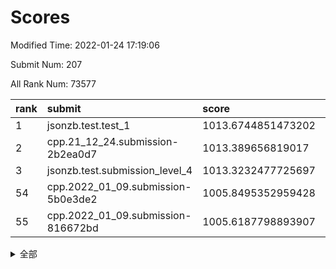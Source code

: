 # Scores

Modified Time: 2022-01-24 17:19:06

Submit Num: 207

All Rank Num: 73577

| rank |               submit               |       score        |       sigma        | pk_num |
| :--- | :--------------------------------- | :----------------- | :----------------- | :----- |
| 1    | jsonzb.test.test_1                 | 1013.6744851473202 | 0.8277465965386593 | 1419   |
| 2    | cpp.21_12_24.submission-2b2ea0d7   | 1013.389656819017  | 0.8243634584575085 | 1422   |
| 3    | jsonzb.test.submission_level_4     | 1013.3232477725697 | 0.8111502944260661 | 1426   |
| 54   | cpp.2022_01_09.submission-5b0e3de2 | 1005.8495352959428 | 0.7295085185072426 | 1424   |
| 55   | cpp.2022_01_09.submission-816672bd | 1005.6187798893907 | 0.719311033927393  | 1421   |


<details>
<summary>全部</summary>

| rank |                 submit                 |       score        |       sigma        | pk_num |
| :--- | :------------------------------------- | :----------------- | :----------------- | :----- |
| 1    | jsonzb.test.test_1                     | 1013.6744851473202 | 0.8277465965386593 | 1419   |
| 2    | cpp.21_12_24.submission-2b2ea0d7       | 1013.389656819017  | 0.8243634584575085 | 1422   |
| 3    | jsonzb.test.submission_level_4         | 1013.3232477725697 | 0.8111502944260661 | 1426   |
| 4    | gobigger.level_3.submission_level_3_1  | 1011.692952129996  | 0.7985261233763681 | 1419   |
| 5    | gobigger.level_3.submission_level_3_0  | 1011.3128825907    | 0.7861760384736672 | 1424   |
| 6    | gobigger.level_3.submission_level_3_7  | 1011.0716092537109 | 0.7793267018384783 | 1417   |
| 7    | gobigger.level_3.submission_level_3_45 | 1010.8442892571281 | 0.7954530338381121 | 1424   |
| 8    | gobigger.level_3.submission_level_3_26 | 1010.7750477849308 | 0.770938824404718  | 1417   |
| 9    | gobigger.level_3.submission_level_3_21 | 1010.637394174067  | 0.772694734973703  | 1419   |
| 10   | gobigger.level_3.submission_level_3_13 | 1010.5384304767949 | 0.7581149943448139 | 1420   |
| 11   | gobigger.level_3.submission_level_3_33 | 1010.5275358709453 | 0.7582909991265595 | 1419   |
| 12   | gobigger.level_3.submission_level_3_30 | 1010.4766395679007 | 0.7868811189952408 | 1417   |
| 13   | gobigger.level_3.submission_level_3_47 | 1010.3473032307937 | 0.764474772862654  | 1422   |
| 14   | gobigger.level_3.submission_level_3_6  | 1010.3329647490814 | 0.799404265951664  | 1423   |
| 15   | gobigger.level_3.submission_level_3_39 | 1010.2981960310725 | 0.7539300772535257 | 1421   |
| 16   | gobigger.level_3.submission_level_3_29 | 1010.2671630274244 | 0.7516258123991887 | 1422   |
| 17   | gobigger.level_3.submission_level_3_41 | 1010.2384411595943 | 0.7494194843315323 | 1420   |
| 18   | gobigger.level_3.submission_level_3_27 | 1010.1586170413552 | 0.7494615117077084 | 1423   |
| 19   | gobigger.level_3.submission_level_3_31 | 1010.1479359931159 | 0.7695524218419644 | 1420   |
| 20   | gobigger.level_3.submission_level_3_10 | 1010.1327487245146 | 0.7665630826704668 | 1418   |
| 21   | gobigger.level_3.submission_level_3_49 | 1009.9560398193348 | 0.7740480400513414 | 1416   |
| 22   | gobigger.level_3.submission_level_3_15 | 1009.9491183047254 | 0.7536036249428733 | 1416   |
| 23   | gobigger.level_3.submission_level_3_8  | 1009.9333881286647 | 0.7648802023028354 | 1421   |
| 24   | gobigger.level_3.submission_level_3_28 | 1009.9292643000795 | 0.7396432583089472 | 1428   |
| 25   | gobigger.level_3.submission_level_3_38 | 1009.9055038879665 | 0.75320503663354   | 1415   |
| 26   | gobigger.level_3.submission_level_3_3  | 1009.8645294738649 | 0.7479385760880433 | 1423   |
| 27   | gobigger.level_3.submission_level_3_35 | 1009.7430065961165 | 0.7374207821119041 | 1425   |
| 28   | gobigger.level_3.submission_level_3_14 | 1009.6558495497401 | 0.7595019323163166 | 1422   |
| 29   | gobigger.level_3.submission_level_3_46 | 1009.6358886695264 | 0.7439539062641178 | 1416   |
| 30   | gobigger.level_3.submission_level_3_16 | 1009.621674142944  | 0.7506771903845777 | 1425   |
| 31   | gobigger.level_3.submission_level_3_4  | 1009.5246488093268 | 0.7789060482624919 | 1421   |
| 32   | gobigger.level_3.submission_level_3_40 | 1009.455012369154  | 0.7370523440711044 | 1428   |
| 33   | gobigger.level_3.submission_level_3_34 | 1009.4502325307087 | 0.7337963194259337 | 1414   |
| 34   | gobigger.level_3.submission_level_3_43 | 1009.4220730043708 | 0.7535097969497337 | 1424   |
| 35   | gobigger.level_3.submission_level_3_11 | 1009.3539971421079 | 0.7647211366963449 | 1414   |
| 36   | gobigger.level_3.submission_level_3_2  | 1009.3376635090274 | 0.7397771264269957 | 1425   |
| 37   | gobigger.level_3.submission_level_3_20 | 1009.2807366984217 | 0.7650954518005911 | 1422   |
| 38   | gobigger.level_3.submission_level_3_48 | 1009.2631525536473 | 0.7637591151425374 | 1427   |
| 39   | gobigger.level_3.submission_level_3_5  | 1009.248861271215  | 0.7818825045278935 | 1427   |
| 40   | gobigger.level_3.submission_level_3_37 | 1009.1879263761894 | 0.7651542711957608 | 1419   |
| 41   | gobigger.level_3.submission_level_3_9  | 1009.1737122793138 | 0.7619619716618875 | 1426   |
| 42   | gobigger.level_3.submission_level_3_36 | 1009.0680008328128 | 0.7755154396949792 | 1420   |
| 43   | gobigger.level_3.submission_level_3_19 | 1009.0650433936586 | 0.7612295033202109 | 1423   |
| 44   | gobigger.level_3.submission_level_3_42 | 1009.0064084210752 | 0.7669943347653393 | 1424   |
| 45   | gobigger.level_3.submission_level_3_17 | 1008.9821886028839 | 0.743497408943984  | 1424   |
| 46   | gobigger.level_3.submission_level_3_22 | 1008.8821671642943 | 0.7691119401552676 | 1424   |
| 47   | gobigger.level_3.submission_level_3_44 | 1008.8300070887157 | 0.7500698420551605 | 1416   |
| 48   | gobigger.level_3.submission_level_3_32 | 1008.8181320046918 | 0.752679078864038  | 1421   |
| 49   | gobigger.level_3.submission_level_3_23 | 1008.8023382063823 | 0.7493736646521112 | 1416   |
| 50   | gobigger.level_3.submission_level_3_12 | 1008.5983176753381 | 0.7547577352805869 | 1421   |
| 51   | gobigger.level_3.submission_level_3_25 | 1008.3549717109966 | 0.7460149137259254 | 1420   |
| 52   | gobigger.level_3.submission_level_3_24 | 1008.0296161837742 | 0.7437883092499381 | 1421   |
| 53   | gobigger.level_3.submission_level_3_18 | 1007.626568492755  | 0.750170139510844  | 1424   |
| 54   | cpp.2022_01_09.submission-5b0e3de2     | 1005.8495352959428 | 0.7295085185072426 | 1424   |
| 55   | cpp.2022_01_09.submission-816672bd     | 1005.6187798893907 | 0.719311033927393  | 1421   |
| 56   | gobigger.level_1.submission_level_1_23 | 1005.4994859976629 | 0.7121560099577262 | 1426   |
| 57   | gobigger.level_1.submission_level_1_32 | 1005.1514815129083 | 0.7182548556897428 | 1426   |
| 58   | gobigger.level_1.submission_level_1_22 | 1004.7758299478076 | 0.7108177552131546 | 1425   |
| 59   | gobigger.level_1.submission_level_1_35 | 1004.7076231108554 | 0.7262302422937617 | 1418   |
| 60   | gobigger.level_1.submission_level_1_7  | 1004.6397406104537 | 0.7147909626509166 | 1425   |
| 61   | gobigger.level_1.submission_level_1_6  | 1004.5752307037043 | 0.7247701724440844 | 1425   |
| 62   | gobigger.level_1.submission_level_1_41 | 1004.3778030504618 | 0.7169997261983482 | 1422   |
| 63   | gobigger.level_1.submission_level_1_36 | 1004.2790238724073 | 0.7088811290509355 | 1423   |
| 64   | gobigger.level_1.submission_level_1_48 | 1004.2646713343879 | 0.7240839557086455 | 1418   |
| 65   | gobigger.level_1.submission_level_1_46 | 1004.2518672901637 | 0.7277601840041245 | 1420   |
| 66   | gobigger.level_1.submission_level_1_10 | 1004.1117766604875 | 0.7277083425310906 | 1423   |
| 67   | gobigger.level_1.submission_level_1_2  | 1004.0329456413816 | 0.7183003941819739 | 1420   |
| 68   | gobigger.level_1.submission_level_1_8  | 1003.9593550017119 | 0.7111292937029968 | 1422   |
| 69   | gobigger.level_1.submission_level_1_49 | 1003.9485522165105 | 0.72648552592481   | 1422   |
| 70   | gobigger.level_1.submission_level_1_12 | 1003.9172561302535 | 0.7150571943274331 | 1418   |
| 71   | gobigger.level_1.submission_level_1_5  | 1003.8371302480258 | 0.7185536409368246 | 1423   |
| 72   | gobigger.level_1.submission_level_1_0  | 1003.7866124349106 | 0.7183578622932789 | 1419   |
| 73   | gobigger.level_1.submission_level_1_42 | 1003.747227654165  | 0.724532211638925  | 1423   |
| 74   | gobigger.level_1.submission_level_1_38 | 1003.6923084090334 | 0.7192143418214993 | 1423   |
| 75   | gobigger.level_1.submission_level_1_9  | 1003.5126431020976 | 0.7098055601783984 | 1423   |
| 76   | gobigger.level_1.submission_level_1_26 | 1003.4614315062892 | 0.7222213135923686 | 1420   |
| 77   | gobigger.level_1.submission_level_1_16 | 1003.3566838865914 | 0.7151227029800227 | 1422   |
| 78   | gobigger.level_1.submission_level_1_37 | 1003.3398273668312 | 0.7176403249888148 | 1419   |
| 79   | gobigger.level_1.submission_level_1_1  | 1003.306342953091  | 0.7103962885304841 | 1425   |
| 80   | gobigger.level_1.submission_level_1_43 | 1003.2908649105711 | 0.7203597129082243 | 1421   |
| 81   | gobigger.level_1.submission_level_1_20 | 1003.2101377389291 | 0.7179310439594158 | 1422   |
| 82   | gobigger.level_1.submission_level_1_28 | 1003.194480173276  | 0.7348764277611658 | 1418   |
| 83   | gobigger.level_1.submission_level_1_34 | 1003.1624499433635 | 0.7204410452910439 | 1416   |
| 84   | gobigger.level_1.submission_level_1_45 | 1003.151963573588  | 0.718157940122526  | 1418   |
| 85   | gobigger.level_1.submission_level_1_44 | 1003.0945340052486 | 0.7041556439173386 | 1420   |
| 86   | gobigger.level_1.submission_level_1_4  | 1003.0812722927495 | 0.7117928552415215 | 1425   |
| 87   | gobigger.level_1.submission_level_1_19 | 1003.0375890235545 | 0.7168267522386215 | 1420   |
| 88   | gobigger.level_1.submission_level_1_39 | 1003.0310238167375 | 0.7130869286169258 | 1421   |
| 89   | gobigger.level_1.submission_level_1_31 | 1002.9633623132131 | 0.7018507049688123 | 1426   |
| 90   | gobigger.level_1.submission_level_1_27 | 1002.9521281419385 | 0.7167096097447166 | 1419   |
| 91   | gobigger.level_1.submission_level_1_11 | 1002.9289040348232 | 0.7065504014183288 | 1424   |
| 92   | gobigger.level_1.submission_level_1_21 | 1002.9244076680535 | 0.7230415950075183 | 1419   |
| 93   | gobigger.level_1.submission_level_1_29 | 1002.8482720787339 | 0.7116273059756768 | 1425   |
| 94   | gobigger.level_1.submission_level_1_14 | 1002.8126984260264 | 0.7179371310740034 | 1421   |
| 95   | gobigger.level_1.submission_level_1_13 | 1002.7694022232187 | 0.7213914163417126 | 1423   |
| 96   | gobigger.level_1.submission_level_1_25 | 1002.7600769768882 | 0.7083855397266393 | 1424   |
| 97   | gobigger.level_1.submission_level_1_40 | 1002.7318261722497 | 0.7132025581519156 | 1415   |
| 98   | gobigger.level_1.submission_level_1_18 | 1002.7246868378452 | 0.7110841695230373 | 1427   |
| 99   | gobigger.level_1.submission_level_1_17 | 1002.607063717213  | 0.7151696115603471 | 1416   |
| 100  | gobigger.level_1.submission_level_1_33 | 1002.5036694990716 | 0.7105645853463898 | 1424   |
| 101  | gobigger.level_1.submission_level_1_30 | 1002.327968102755  | 0.7159019919770178 | 1419   |
| 102  | gobigger.level_1.submission_level_1_15 | 1002.3260677981377 | 0.70917621947631   | 1423   |
| 103  | gobigger.level_1.submission_level_1_47 | 1002.0385530659969 | 0.7191788397375976 | 1425   |
| 104  | gobigger.level_1.submission_level_1_24 | 1001.8786902771138 | 0.7036856722528899 | 1426   |
| 105  | gobigger.level_1.submission_level_1_3  | 1001.6389202486188 | 0.7156985464665863 | 1421   |
| 106  | gobigger.random.submission_random_14   | 997.1345342544288  | 0.7057167859261264 | 1425   |
| 107  | gobigger.random.submission_random_18   | 997.0308284547472  | 0.7028402997441928 | 1421   |
| 108  | gobigger.random.submission_random_13   | 996.7745850084656  | 0.7110124689281725 | 1424   |
| 109  | gobigger.random.submission_random_30   | 996.6758702959896  | 0.7060598500827098 | 1424   |
| 110  | gobigger.random.submission_random_23   | 996.6331308620115  | 0.7131733566774372 | 1418   |
| 111  | gobigger.random.submission_random_45   | 996.6110319657939  | 0.718268728207848  | 1423   |
| 112  | gobigger.random.submission_random_16   | 996.5995810115937  | 0.7013515097336944 | 1420   |
| 113  | gobigger.random.submission_random_24   | 996.5558185740938  | 0.7201926686248686 | 1424   |
| 114  | gobigger.random.submission_random_33   | 996.5206627092066  | 0.7159119011430902 | 1420   |
| 115  | gobigger.random.submission_random_27   | 996.5044880678314  | 0.7091763462370481 | 1419   |
| 116  | gobigger.random.submission_random_28   | 996.4858220559541  | 0.7190663951137267 | 1422   |
| 117  | gobigger.random.submission_random_41   | 996.3022833804876  | 0.711426398465545  | 1422   |
| 118  | gobigger.random.submission_random_44   | 996.2679540157959  | 0.7149320641073301 | 1425   |
| 119  | gobigger.random.submission_random_8    | 996.1743974655636  | 0.7170419924172162 | 1420   |
| 120  | gobigger.random.submission_random_9    | 996.1421754888679  | 0.7211343747107105 | 1423   |
| 121  | gobigger.random.submission_random_47   | 996.1274553623628  | 0.709718707805068  | 1417   |
| 122  | gobigger.random.submission_random_26   | 996.1055890557434  | 0.7088932354283923 | 1426   |
| 123  | gobigger.random.submission_random_22   | 996.0381328664648  | 0.7218708500766231 | 1416   |
| 124  | gobigger.random.submission_random_42   | 996.0230331102571  | 0.7064517488389002 | 1423   |
| 125  | gobigger.random.submission_random_20   | 996.0216584766374  | 0.71873335413483   | 1421   |
| 126  | gobigger.random.submission_random_31   | 995.956071609424   | 0.7165941128591291 | 1414   |
| 127  | gobigger.random.submission_random_7    | 995.9470280955201  | 0.7156423289699453 | 1420   |
| 128  | gobigger.random.submission_random_25   | 995.925727518792   | 0.7251047377026996 | 1426   |
| 129  | gobigger.random.submission_random_6    | 995.8020107397522  | 0.7125824619357977 | 1422   |
| 130  | gobigger.random.submission_random_49   | 995.7739454101043  | 0.7041855977227964 | 1420   |
| 131  | gobigger.random.submission_random_46   | 995.7340883953825  | 0.7216470277446506 | 1425   |
| 132  | gobigger.random.submission_random_12   | 995.7159252979004  | 0.7257769173476025 | 1421   |
| 133  | gobigger.random.submission_random_17   | 995.712258432993   | 0.7139795774309629 | 1422   |
| 134  | gobigger.random.submission_random_21   | 995.6924722138654  | 0.7101693749598755 | 1423   |
| 135  | gobigger.random.submission_random_48   | 995.6882536865912  | 0.7171568731084178 | 1421   |
| 136  | gobigger.random.submission_random_1    | 995.6508399996607  | 0.715918005449187  | 1419   |
| 137  | gobigger.random.submission_random_34   | 995.649157905824   | 0.7037312325475971 | 1423   |
| 138  | gobigger.random.submission_random_3    | 995.6228714456246  | 0.7183523853539521 | 1420   |
| 139  | gobigger.random.submission_random_32   | 995.5395830632282  | 0.7178429892669985 | 1417   |
| 140  | gobigger.random.submission_random_43   | 995.5096351546877  | 0.727412425906932  | 1420   |
| 141  | gobigger.random.submission_random_2    | 995.4260824797356  | 0.7115822383564105 | 1423   |
| 142  | gobigger.random.submission_random_15   | 995.4123822283217  | 0.6991216476590797 | 1426   |
| 143  | gobigger.random.submission_random_10   | 995.3029123040665  | 0.7197629866856392 | 1427   |
| 144  | gobigger.random.submission_random_19   | 995.2831961240437  | 0.7103443047005955 | 1426   |
| 145  | gobigger.random.submission_random_4    | 995.1923312211044  | 0.7188206113549861 | 1423   |
| 146  | gobigger.random.submission_random_29   | 995.1775931436337  | 0.7070818660833186 | 1420   |
| 147  | gobigger.random.submission_random_38   | 995.1341649554091  | 0.6954378741964014 | 1426   |
| 148  | gobigger.random.submission_random_36   | 995.1322944926549  | 0.7055666651839619 | 1424   |
| 149  | gobigger.random.submission_random_5    | 994.9682774520629  | 0.711541760343886  | 1418   |
| 150  | gobigger.random.submission_random_11   | 994.9506192662589  | 0.7179345377530991 | 1427   |
| 151  | gobigger.random.submission_random_39   | 994.9221041166926  | 0.7175155751548612 | 1420   |
| 152  | gobigger.random.submission_random_0    | 994.7197354654862  | 0.7138133063806784 | 1419   |
| 153  | gobigger.random.submission_random_37   | 994.6972427542715  | 0.7316675328895142 | 1426   |
| 154  | gobigger.random.submission_random_40   | 994.6609641916195  | 0.705299427526965  | 1421   |
| 155  | gobigger.random.submission_random_35   | 993.9387187761296  | 0.7181098272015081 | 1426   |
| 156  | gobigger.level_2.submission_level_2_13 | 993.7772972494035  | 0.7328545835198302 | 1423   |
| 157  | gobigger.level_2.submission_level_2_23 | 993.7262602924834  | 0.7190838712705375 | 1421   |
| 158  | gobigger.level_2.submission_level_2_48 | 993.6830838730621  | 0.7295003408585201 | 1428   |
| 159  | gobigger.level_2.submission_level_2_44 | 993.3037392186121  | 0.7358977838093932 | 1417   |
| 160  | gobigger.level_2.submission_level_2_5  | 993.2559069048656  | 0.7421474425737892 | 1422   |
| 161  | gobigger.level_2.submission_level_2_24 | 993.2066215771292  | 0.7403450340770936 | 1423   |
| 162  | gobigger.level_2.submission_level_2_47 | 993.1802428904186  | 0.732265835578971  | 1422   |
| 163  | gobigger.level_2.submission_level_2_45 | 993.0689854494148  | 0.7472703841060906 | 1415   |
| 164  | gobigger.level_2.submission_level_2_9  | 992.9914331813897  | 0.7299688479502804 | 1417   |
| 165  | gobigger.level_2.submission_level_2_21 | 992.9679008870378  | 0.7413896977233316 | 1418   |
| 166  | gobigger.level_2.submission_level_2_4  | 992.9294420672554  | 0.7449442085901111 | 1423   |
| 167  | gobigger.level_2.submission_level_2_38 | 992.8652478170372  | 0.73631226028879   | 1421   |
| 168  | gobigger.level_2.submission_level_2_25 | 992.7121462449795  | 0.7360871224760257 | 1421   |
| 169  | gobigger.level_2.submission_level_2_2  | 992.7013728053669  | 0.7310535778562572 | 1425   |
| 170  | gobigger.level_2.submission_level_2_30 | 992.5781015624531  | 0.7315657139599172 | 1421   |
| 171  | gobigger.level_2.submission_level_2_36 | 992.4726025261056  | 0.7439425325059394 | 1423   |
| 172  | gobigger.level_2.submission_level_2_32 | 992.4685988953103  | 0.7397708749194627 | 1421   |
| 173  | gobigger.level_2.submission_level_2_0  | 992.4648454808649  | 0.7466663185210075 | 1421   |
| 174  | gobigger.level_2.submission_level_2_40 | 992.448522465597   | 0.7478648693792748 | 1426   |
| 175  | gobigger.level_2.submission_level_2_10 | 992.4349706561945  | 0.7486026287863177 | 1422   |
| 176  | gobigger.level_2.submission_level_2_35 | 992.405491010799   | 0.7342636830743768 | 1425   |
| 177  | gobigger.level_2.submission_level_2_28 | 992.3957223703342  | 0.7439719771987577 | 1423   |
| 178  | gobigger.level_2.submission_level_2_34 | 992.3776238626994  | 0.7464437832844082 | 1422   |
| 179  | gobigger.level_2.submission_level_2_8  | 992.3114413947008  | 0.7378289937276977 | 1424   |
| 180  | gobigger.level_2.submission_level_2_17 | 992.258011320326   | 0.7461069275881103 | 1424   |
| 181  | gobigger.level_2.submission_level_2_19 | 992.1568989048146  | 0.751290764645102  | 1424   |
| 182  | gobigger.level_2.submission_level_2_49 | 992.1266806912905  | 0.7385114838187088 | 1426   |
| 183  | gobigger.level_2.submission_level_2_15 | 992.0187888712063  | 0.7510070826806836 | 1422   |
| 184  | gobigger.level_2.submission_level_2_1  | 991.9529913465071  | 0.7503182058219791 | 1425   |
| 185  | gobigger.level_2.submission_level_2_22 | 991.8511023591543  | 0.7380588286475139 | 1424   |
| 186  | gobigger.level_2.submission_level_2_6  | 991.807102026894   | 0.7485914409738611 | 1421   |
| 187  | gobigger.level_2.submission_level_2_46 | 991.8032208095188  | 0.7639022076814895 | 1415   |
| 188  | gobigger.level_2.submission_level_2_42 | 991.6870934293846  | 0.7474445339002218 | 1423   |
| 189  | gobigger.level_2.submission_level_2_31 | 991.5027987706883  | 0.7494847430401226 | 1422   |
| 190  | gobigger.level_2.submission_level_2_14 | 991.4415524839303  | 0.7449678630557554 | 1424   |
| 191  | gobigger.level_2.submission_level_2_12 | 991.290865564662   | 0.7436972255496603 | 1424   |
| 192  | gobigger.level_2.submission_level_2_37 | 991.2649807548446  | 0.745841265633813  | 1422   |
| 193  | gobigger.level_2.submission_level_2_29 | 991.2120207707526  | 0.7787023895000901 | 1429   |
| 194  | gobigger.level_2.submission_level_2_39 | 991.2115198040135  | 0.7417593815697164 | 1424   |
| 195  | gobigger.level_2.submission_level_2_41 | 991.1876720066203  | 0.7486372220881692 | 1422   |
| 196  | gobigger.level_2.submission_level_2_3  | 991.0932070167663  | 0.7509372979695633 | 1424   |
| 197  | gobigger.level_2.submission_level_2_20 | 991.0176825310896  | 0.7395334009695433 | 1424   |
| 198  | gobigger.level_2.submission_level_2_7  | 990.9849235603954  | 0.7432103991651541 | 1422   |
| 199  | gobigger.level_2.submission_level_2_26 | 990.8790240587529  | 0.7540412573292193 | 1424   |
| 200  | gobigger.level_2.submission_level_2_18 | 990.8497540833038  | 0.7497200372620448 | 1419   |
| 201  | gobigger.level_2.submission_level_2_27 | 990.7901547647698  | 0.7402573030616746 | 1416   |
| 202  | gobigger.level_2.submission_level_2_33 | 990.7571904708532  | 0.7497349890646094 | 1427   |
| 203  | gobigger.level_2.submission_level_2_16 | 990.5611764764602  | 0.7735531719601391 | 1420   |
| 204  | gobigger.level_2.submission_level_2_11 | 990.3346126623996  | 0.7449721623092096 | 1426   |
| 205  | gobigger.level_2.submission_level_2_43 | 989.9466979238151  | 0.7772924617405688 | 1423   |
| 206  | gobigger.none.submission_none_1        | 976.8668112390732  | 1.345513272902033  | 1422   |
| 207  | gobigger.none.submission_none_0        | 976.7082092376455  | 1.5106851350062134 | 1418   |

</details>